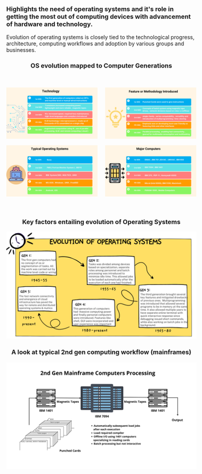 ### Highlights the need of operating systems and it's role in getting the most out of computing devices with advancement of hardware and technology.

Evolution of operating systems is closely tied  to the technological progress, architecture, computing workflows and adoption by various groups and businesses.


<h3 align="center"> OS evolution mapped to Computer Generations </h3>

</br>

<img src ="./2.png" width="48%"/> &nbsp; &nbsp; <img src ="./3.png" width="48%"/>

<img src ="./4.png" width="48%"/> &nbsp; &nbsp; <img src ="./5.png" width="48%"/>

</br>

<h3 align="center"> Key factors entailing evolution of Operating Systems </h3>

<img src="./3(1).png"/>

</br>

<h3 align="center"> A look at typical 2nd gen computing workflow (mainframes) </h3>

<img src="./4(1).png"/>

